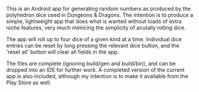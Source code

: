 This is an Android app for generating random numbers as produced by the polyhedron dice used in Dungeons & Dragons.
The intention is to produce a simple, lightweight app that does what is wanted without loads of extra niche features, 
very much mimicing the simplicity of acutally rolling dice.

The app will roll up to four dice of a given kind at a time. Individual dice entries can be reset by long pressing the
relevant dice button, and the 'reset all' button will clear all fields in the app.

The files are complete (ignoring build/gen and build/bin), and can be dropped into an IDE for further work.
A completed version of the current app is also included, although my intention is to make it available from the 
Play Store as well.
